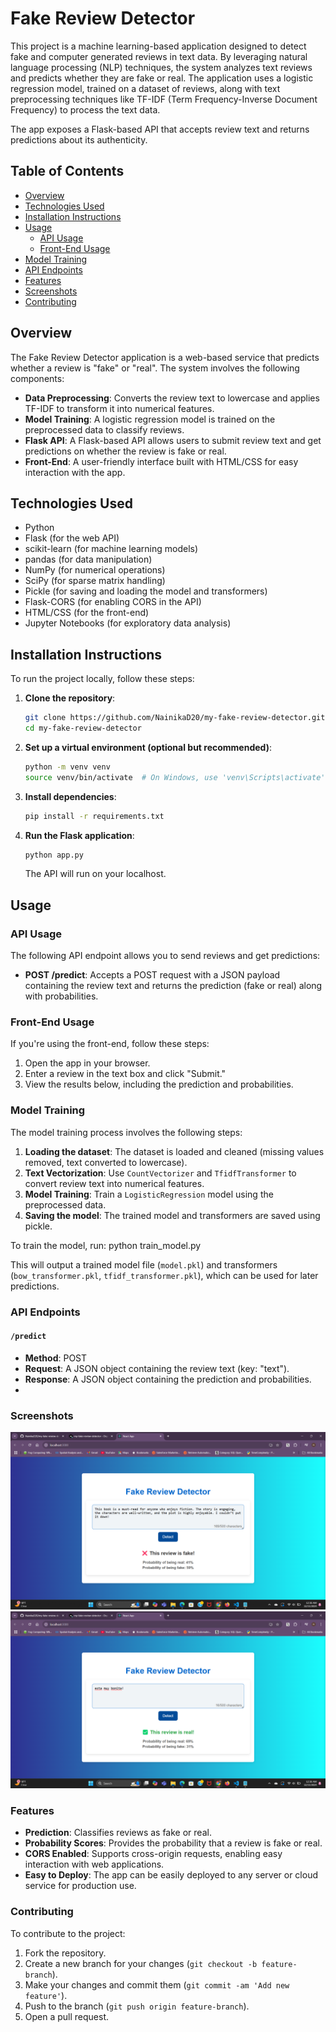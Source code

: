 # Fake Review Detector

This project is a machine learning-based application designed to detect fake and computer generated reviews in text data. By leveraging natural language processing (NLP) techniques, the system analyzes text reviews and predicts whether they are fake or real. The application uses a logistic regression model, trained on a dataset of reviews, along with text preprocessing techniques like TF-IDF (Term Frequency-Inverse Document Frequency) to process the text data.

The app exposes a Flask-based API that accepts review text and returns predictions about its authenticity.

## Table of Contents
- [Overview](#overview)
- [Technologies Used](#technologies-used)
- [Installation Instructions](#installation-instructions)
- [Usage](#usage)
  - [API Usage](#api-usage)
  - [Front-End Usage](#front-end-usage)
- [Model Training](#model-training)
- [API Endpoints](#api-endpoints)
- [Features](#features)
- [Screenshots](#screenshots)
- [Contributing](#contributing)

## Overview
The Fake Review Detector application is a web-based service that predicts whether a review is "fake" or "real". The system involves the following components:
- **Data Preprocessing**: Converts the review text to lowercase and applies TF-IDF to transform it into numerical features.
- **Model Training**: A logistic regression model is trained on the preprocessed data to classify reviews.
- **Flask API**: A Flask-based API allows users to submit review text and get predictions on whether the review is fake or real.
- **Front-End**: A user-friendly interface built with HTML/CSS for easy interaction with the app.

## Technologies Used
- Python
- Flask (for the web API)
- scikit-learn (for machine learning models)
- pandas (for data manipulation)
- NumPy (for numerical operations)
- SciPy (for sparse matrix handling)
- Pickle (for saving and loading the model and transformers)
- Flask-CORS (for enabling CORS in the API)
- HTML/CSS (for the front-end)
- Jupyter Notebooks (for exploratory data analysis)

## Installation Instructions
To run the project locally, follow these steps:

1. **Clone the repository**:

    ```bash
    git clone https://github.com/NainikaD20/my-fake-review-detector.git
    cd my-fake-review-detector
    ```

2. **Set up a virtual environment (optional but recommended)**:

    ```bash
    python -m venv venv
    source venv/bin/activate  # On Windows, use 'venv\Scripts\activate'
    ```

3. **Install dependencies**:

    ```bash
    pip install -r requirements.txt
    ```

4. **Run the Flask application**:

    ```bash
    python app.py
    ```

    The API will run on your localhost.

## Usage

### API Usage
The following API endpoint allows you to send reviews and get predictions:

- **POST /predict**: Accepts a POST request with a JSON payload containing the review text and returns the prediction (fake or real) along with probabilities.

### Front-End Usage
If you're using the front-end, follow these steps:

1. Open the app in your browser.
2. Enter a review in the text box and click "Submit."
3. View the results below, including the prediction and probabilities.

### Model Training
The model training process involves the following steps:

1. **Loading the dataset**: The dataset is loaded and cleaned (missing values removed, text converted to lowercase).
2. **Text Vectorization**: Use `CountVectorizer` and `TfidfTransformer` to convert review text into numerical features.
3. **Model Training**: Train a `LogisticRegression` model using the preprocessed data.
4. **Saving the model**: The trained model and transformers are saved using pickle.

To train the model, run:
python train_model.py

This will output a trained model file (`model.pkl`) and transformers (`bow_transformer.pkl`, `tfidf_transformer.pkl`), which can be used for later predictions.

### API Endpoints

#### `/predict`
- **Method**: POST
- **Request**: A JSON object containing the review text (key: "text").
- **Response**: A JSON object containing the prediction and probabilities.
- 
### Screenshots
![Screenshot 1](./Screenshot%20(82).png)
![Screenshot 2](./Screenshot%20(83).png)
### Features
- **Prediction**: Classifies reviews as fake or real.
- **Probability Scores**: Provides the probability that a review is fake or real.
- **CORS Enabled**: Supports cross-origin requests, enabling easy interaction with web applications.
- **Easy to Deploy**: The app can be easily deployed to any server or cloud service for production use.

### Contributing
To contribute to the project:

1. Fork the repository.
2. Create a new branch for your changes (`git checkout -b feature-branch`).
3. Make your changes and commit them (`git commit -am 'Add new feature'`).
4. Push to the branch (`git push origin feature-branch`).
5. Open a pull request.

